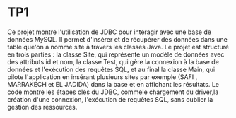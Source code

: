 # TP1
Ce projet montre l'utilisation de JDBC pour interagir avec une base de données MySQL. Il permet d'insérer et de récupérer des données dans une table que'on a nommé site à travers les classes Java. Le projet est structuré en trois parties : la classe Site, qui représente un modèle de données avec des attributs id et nom, la classe Test, qui gère la connexion à la base de données et l'exécution des requêtes SQL, et au final la classe Main, qui pilote l'application en insérant plusieurs sites par exemple (SAFI , MARRAKECH et EL JADIDA) dans la base et en affichant les résultats. Le code montre les étapes clés du JDBC, commele chargement du driver,la création d'une connexion, l'exécution de requêtes SQL, sans oublier la gestion des ressources.
